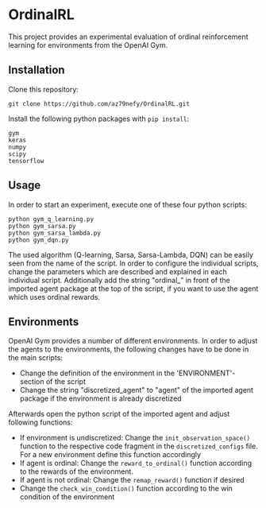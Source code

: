 # OrdinalRL
This project provides an experimental evaluation of ordinal reinforcement learning for environments from the OpenAI Gym.

## Installation

Clone this repository:

    git clone https://github.com/az79nefy/OrdinalRL.git

Install the following python packages with `pip install`:

  ```
  gym
  keras
  numpy
  scipy
  tensorflow
  ```
  
## Usage

In order to start an experiment, execute one of these four python scripts:

    python gym_q_learning.py
    python gym_sarsa.py
    python gym_sarsa_lambda.py
    python gym_dqn.py

The used algorithm (Q-learning, Sarsa, Sarsa-Lambda, DQN) can be easily seen from the name of the script.
In order to configure the individual scripts, change the parameters which are described and explained in each individual script.
Additionally add the string "ordinal_" in front of the imported agent package at the top of the script, if you want to use the agent which uses ordinal rewards.

## Environments

OpenAI Gym provides a number of different environments. 
In order to adjust the agents to the environments, the following changes have to be done in the main scripts:

- Change the definition of the environment in the 'ENVIRONMENT'-section of the script
- Change the string "discretized_agent" to "agent" of the imported agent package if the environment is already discretized

Afterwards open the python script of the imported agent and adjust following functions:

- If environment is undiscretized: Change the `init_observation_space()` function to the respective code fragment in the `discretized_configs` file. For a new environment define this function accordingly
- If agent is ordinal: Change the `reward_to_ordinal()` function according to the rewards of the environment.
- If agent is not ordinal: Change the `remap_reward()` function if desired
- Change the `check_win_condition()` function according to the win condition of the environment
